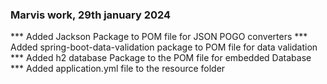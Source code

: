 ### Marvis work, 29th january 2024
*** Added Jackson Package to POM file for JSON POGO converters
*** Added spring-boot-data-validation package to POM file for data validation
*** Added  h2 database Package to the POM file for embedded Database
*** Added application.yml file to the resource folder